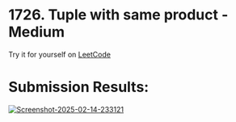 # 1726. Tuple with same product - Medium

Try it for yourself on [LeetCode](https://leetcode.com/problems/tuple-with-same-product/description/)

# Submission Results:

<a href="https://ibb.co/PZZFDwNR"><img src="https://i.ibb.co/ynnd4WXD/Screenshot-2025-02-14-233121.png" alt="Screenshot-2025-02-14-233121" border="0"></a>
